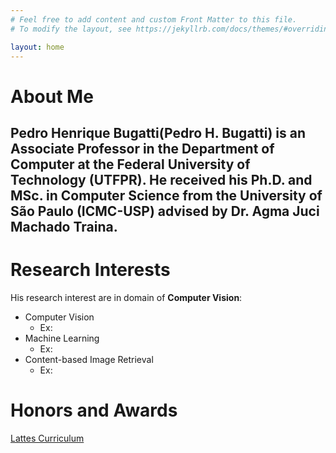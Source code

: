 ```yaml
---
# Feel free to add content and custom Front Matter to this file.
# To modify the layout, see https://jekyllrb.com/docs/themes/#overriding-theme-defaults

layout: home
---
```



# **About Me**
## Pedro Henrique Bugatti(Pedro H. Bugatti) is an Associate Professor in the Department of Computer at the Federal University of Technology (UTFPR). He received his Ph.D. and MSc. in Computer Science from the University of São Paulo (ICMC-USP) advised by Dr. Agma Juci Machado Traina. 


# **Research Interests**

His research interest are in domain of **Computer Vision**:

- Computer Vision
  - Ex:
- Machine Learning 
  - Ex:
- Content-based Image Retrieval
  - Ex:


# **Honors and Awards**


[Lattes Curriculum](http://lattes.cnpq.br/2177467029991118)

